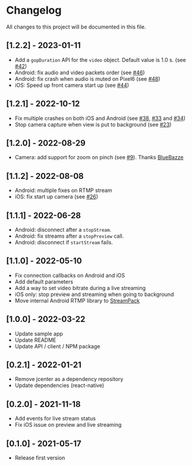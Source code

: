# Changelog
All changes to this project will be documented in this file.

## [1.2.2] - 2023-01-11
- Add a `gopDuration` API for the `video` object. Default value is 1.0 s. (see [#42](https://github.com/apivideo/api.video-reactnative-live-stream/issues/42))
- Android: fix audio and video packets order (see [#46](https://github.com/apivideo/api.video-reactnative-live-stream/issues/46))
- Android: fix crash when audio is muted on Pixel6 (see [#48](https://github.com/apivideo/api.video-reactnative-live-stream/issues/48))
- iOS: Speed up front camera start up (see [#44](https://github.com/apivideo/api.video-reactnative-live-stream/issues/44))

## [1.2.1] - 2022-10-12
- Fix multiple crashes on both iOS and Android (see [#38](https://github.com/apivideo/api.video-reactnative-live-stream/issues/38), [#33](https://github.com/apivideo/api.video-reactnative-live-stream/issues/33) and [#34](https://github.com/apivideo/api.video-reactnative-live-stream/issues/34))
- Stop camera capture when view is put to background (see [#23](https://github.com/apivideo/api.video-reactnative-live-stream/issues/23]))

## [1.2.0] - 2022-08-29
- Camera: add support for zoom on pinch (see [#9](https://github.com/apivideo/api.video-reactnative-live-stream/issues/9)). Thanks [BlueBazze](https://github.com/BlueBazze)

## [1.1.2] - 2022-08-08
- Android: multiple fixes on RTMP stream
- iOS: fix start up camera (see [#26](https://github.com/apivideo/api.video-reactnative-live-stream/issues/26))

## [1.1.1] - 2022-06-28
- Android: disconnect after a `stopStream`.
- Android: fix streams after a `stopPreview` call.
- Android: disconnect if `startStream` fails.

## [1.1.0] - 2022-05-10
- Fix connection callbacks on Android and iOS
- Add default parameters
- Add a way to set video bitrate during a live streaming
- iOS only: stop preview and streaming when going to background
- Move internal Android RTMP library to [StreamPack](https://github.com/ThibaultBee/StreamPack)

## [1.0.0] - 2022-03-22
- Update sample app
- Update README
- Update API / client / NPM package

## [0.2.1] - 2022-01-21
- Remove jcenter as a dependency repository
- Update dependencies (react-native)

## [0.2.0] - 2021-11-18
- Add events for live stream status
- Fix iOS issue on preview and live streaming

## [0.1.0] - 2021-05-17
- Release first version
